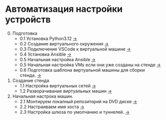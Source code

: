 # Автоматизация настройки устройств

0. Подготовка
   - 0.1 Установка Python3.12 [->](./init/installPython3.12/README.md)
   - 0.2 Создание виртуального окружения [->](./init/createVirtualEnv/README.md)
   - 0.3 Подключение VSCode к виртуальной машине [->](./init/connectVSCodeToAnsible/README.md)
   - 0.4 Установка Ansible [->](./init/installAnsible/README.md)
   - 0.5 Начальная настройка Ansible [->](./init/initSettings/README.md)
   - 0.5 Начальная настройка VMs если они уже созданы на стенде [->](./init/initVMs/README.md)
   - 0.6 Подготовка шаблона виртуальной машины для сборки стенда. [->]()
1. Создание стенда
   - 1.1 Настройка виртуальных сетей [->](./createStend/createVirualNet/README.md)
   - 1.2 Разворачивание виртуальных машин [->](./createStend/deployVMs/README.md)
2. Начальная настрока машин.
   - 2.1 Монтируем локалный репозиторий на DVD диске [->](./mount-local-repo/README.md)
   - 2.2 Настраиваем имя хоста [->](./changeHostnameViaSSH/README.md)
   - 2.3 Настройка шлюза по умолчанию и туннелей. [->](./createTunnelInterfaces/README.md)